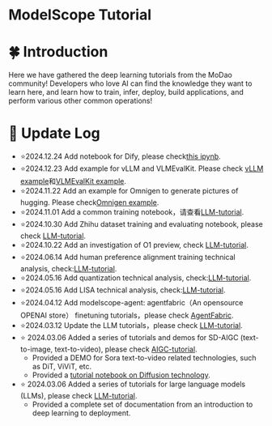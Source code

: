 # ModelScope Tutorial

# 🍀 Introduction

Here we have gathered the deep learning tutorials from the MoDao community! Developers who love AI can find the knowledge they want to learn here, and learn how to train, infer, deploy, build applications, and perform various other common operations!

# 🌿 Update Log
- ⭐️2024.12.24 Add notebook for Dify, please check[this ipynb](./LLM-tutorial/notebook/dify.ipynb).
- ⭐️2024.12.23 Add example for vLLM and VLMEvalKit. Please check [vLLM example](./LLM-tutorial/notebook/vllm.ipynb)和[VLMEvalKit example](./LLM-tutorial/notebook/VLMEvalKit多模态模型评估.ipynb).
- ⭐️2024.11.22 Add an example for Omnigen to generate pictures of hugging. Please check[Omnigen example](./AIGC-tutorial/notebook/Omnigen_demo.ipynb).
- ⭐️2024.11.01 Add a common training notebook，请查看[LLM-tutorial](./LLM-tutorial/notebook/训练.ipynb).
- ⭐️2024.10.30 Add Zhihu dataset training and evaluating notebook, please check [LLM-tutorial](./LLM-tutorial/notebook/全流程知乎数据集训练.ipynb).
- ⭐️2024.10.22 Add an investigation of O1 preview, check [LLM-tutorial](./LLM-tutorial/从%20OpenAI-O1%20看大模型的复杂推理能力.md).
- ⭐️2024.06.14 Add human preference alignment training technical analysis, check:[LLM-tutorial](./LLM-tutorial/M.人类偏好对齐训练.md).
- ⭐️2024.05.16 Add quantization technical analysis, check:[LLM-tutorial](./LLM-tutorial/量化技术解析.md).
- ⭐️2024.05.16 Add LISA technical analysis, check:[LLM-tutorial](./LLM-tutorial/LISA微调技术解析.md).
- ⭐️2024.04.12 Add modelscope-agent: agentfabric（An opensource OPENAI store） finetuning tutorials，please check [AgentFabric](./LLM-tutorial/Modelscope-Agent:%20AgentFabric微调最佳实践.md).
- ⭐️2024.03.12 Update the LLM tutorials，please check [LLM-tutorial](./LLM-tutorial).
- ⭐️ 2024.03.06 Added a series of tutorials and demos for SD-AIGC (text-to-image, text-to-video), please check [AIGC-tutorial](./AIGC-tutorial).
  - Provided a DEMO for Sora text-to-video related technologies, such as DiT, ViViT, etc.
  - Provided a [tutorial notebook on Diffusion technology](./AIGC-tutorial/基于Transformers，diffusion技术解析+实战.md).
- ⭐️ 2024.03.06 Added a series of tutorials for large language models (LLMs), please check [LLM-tutorial](./LLM-tutorial).
  - Provided a complete set of documentation from an introduction to deep learning to deployment.
